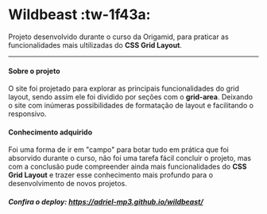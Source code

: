 # Wildbeast :tw-1f43a:
Projeto desenvolvido durante o curso da Origamid, para praticar as funcionalidades mais ultilizadas do **CSS Grid Layout**.

------------
#### Sobre o projeto
O site foi projetado para explorar as principais funcionalidades do grid layout, sendo assim ele foi dividido por seções com o **grid-area**. Deixando o site com inúmeras possibilidades de formatação de layout e facilitando o responsivo.

#### Conhecimento adquirido 
Foi uma forma de ir em "campo" para botar tudo em prática que foi absorvido durante o curso, não foi uma tarefa fácil concluir o projeto, mas com a conclusão pude compreender ainda mais funcionalidades do **CSS Grid Layout** e trazer esse conhecimento mais profundo para o desenvolvimento de novos projetos.

##### Confira o deploy: https://adriel-mp3.github.io/wildbeast/
